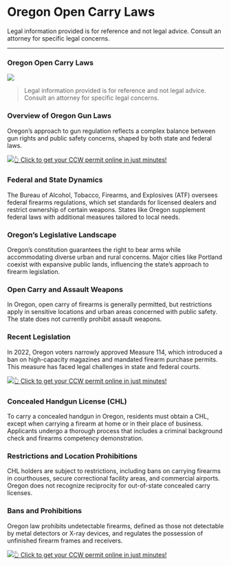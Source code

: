 # Oregon Open Carry Laws

Legal information provided is for reference and not legal advice. Consult an attorney for specific legal concerns. 

* * *

### Oregon Open Carry Laws

![](https://cdn-images-1.medium.com/max/800/1*Rwhu-t1MgCT-9YBtabhS6w.png)

> Legal information provided is for reference and not legal advice. Consult an attorney for specific legal concerns.

### Overview of Oregon Gun Laws

Oregon’s approach to gun regulation reflects a complex balance between gun rights and public safety concerns, shaped by both state and federal laws.

[![](https://cdn-images-1.medium.com/max/1200/1*aCmvRhaa5Xjz4zDZxHzAjg.png)](https://serp.ly/ccw)[👆 Click to get your CCW permit online in just minutes!](https://serp.ly/ccw)

### Federal and State Dynamics

The Bureau of Alcohol, Tobacco, Firearms, and Explosives (ATF) oversees federal firearms regulations, which set standards for licensed dealers and restrict ownership of certain weapons. States like Oregon supplement federal laws with additional measures tailored to local needs.

### Oregon’s Legislative Landscape

Oregon’s constitution guarantees the right to bear arms while accommodating diverse urban and rural concerns. Major cities like Portland coexist with expansive public lands, influencing the state’s approach to firearm legislation.

### Open Carry and Assault Weapons

In Oregon, open carry of firearms is generally permitted, but restrictions apply in sensitive locations and urban areas concerned with public safety. The state does not currently prohibit assault weapons.

### Recent Legislation

In 2022, Oregon voters narrowly approved Measure 114, which introduced a ban on high-capacity magazines and mandated firearm purchase permits. This measure has faced legal challenges in state and federal courts.

[![](https://cdn-images-1.medium.com/max/1200/1*TMCVgNoKp2NAtvLSAMkaJg.png)](https://serp.ly/ccw)[👆 Click to get your CCW permit online in just minutes!](https://serp.ly/ccw)

### Concealed Handgun License (CHL)

To carry a concealed handgun in Oregon, residents must obtain a CHL, except when carrying a firearm at home or in their place of business. Applicants undergo a thorough process that includes a criminal background check and firearms competency demonstration.

### Restrictions and Location Prohibitions

CHL holders are subject to restrictions, including bans on carrying firearms in courthouses, secure correctional facility areas, and commercial airports. Oregon does not recognize reciprocity for out-of-state concealed carry licenses.

### Bans and Prohibitions

Oregon law prohibits undetectable firearms, defined as those not detectable by metal detectors or X-ray devices, and regulates the possession of unfinished firearm frames and receivers.

[![](https://cdn-images-1.medium.com/max/1200/1*UmVcdbz7GlGdNVJMx2tkag.png)](https://serp.ly/ccw)[👆 Click to get your CCW permit online in just minutes!](https://serp.ly/ccw)


